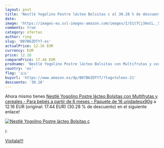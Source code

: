```yaml
---
layout: post
title: 'Nestlé Yogolino Postre lácteo Bolsitas c al 30.28 % de descuento'
date: 
image: 'https://images-eu.ssl-images-amazon.com/images/I/51t7Cj3AxCL._SL200_.jpg'
comments: true
category: ofertas
author: ring
slug: 'B07B6ZDTY7-es'
actualPrice: 12.16 EUR
currency: EUR
price: 12.16
comparePrice: 17.44 EUR
prodname: 'Nestlé Yogolino Postre lácteo Bolsitas con Multifrutas y cereales - Para bebés a partir de 6 meses - Paquete de 16 unidadesx90g'
country: 'es'
flag: '🇪🇸'
buyurl: 'https://www.amazon.es/dp/B07B6ZDTY7/?tag=tolees-21'
descuento: '30.28'
---
```


Ahora mismo tienes [Nestlé Yogolino Postre lácteo Bolsitas con Multifrutas y cereales - Para bebés a partir de 6 meses - Paquete de 16 unidadesx90g](https://www.amazon.es/dp/B07B6ZDTY7/?tag=tolees-21) a 12.16 EUR (original: 17.44 EUR) (30.28 %  de descuento) en el siguiente enlace!

[![Nestlé Yogolino Postre lácteo Bolsitas c](https://images-eu.ssl-images-amazon.com/images/I/51t7Cj3AxCL._SL200_.jpg)](https://www.amazon.es/dp/B07B6ZDTY7/?tag=tolees-21)

ℹ️:


[Visítala!!!](https://www.amazon.es/dp/B07B6ZDTY7/?tag=tolees-21)
